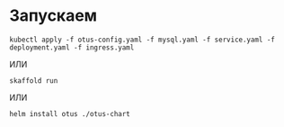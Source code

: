 # Запускаем
```shell
kubectl apply -f otus-config.yaml -f mysql.yaml -f service.yaml -f deployment.yaml -f ingress.yaml
```
ИЛИ
```shell
skaffold run
```
ИЛИ
```shell
helm install otus ./otus-chart
```
